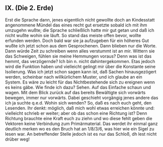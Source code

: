 ## IX. (Die 2. Erde) 
 Erst die Sprache dann, jenes eigentlich nicht gewollte doch an Kindesstatt angenommene Mündel das eines recht gut ersetzte sobald ich mit ihm umzugehn wußte; die Sprache schließlich hatte mir gut getan und daß ich nicht wußte wohin sie läuft. So stand das meiste offen bevor, wollte erfunden werden. Doch bald war sie ja aufzugeben für ein höheres Gut wußte ich jetzt schon aus dem Gesprochenen. Dann blieben nur die Worte. Dann würde Zeit zu schreiben wenn alles verstummt ist an mir. Wittern sie das Schweigen, fühlen sie meine Hemmungen voraus? Denn was ist das hemmt, das verzögernde? Ich bin n. nicht dahintergekommen. Etas jedoch wird die Funktion haben und vielleicht gelingt mir über die Konstante seine Isolierung. Was ich jetzt schon sagen kann ist, daß Sachen hinausgezögert werden, scheinbar nach willkürlichem Muster, und ich glaube an ein System. Es wäre zu leicht für das Nichtbestehende sich zu ereignen wenn es keins gäbe. Wie finde ich dazu? Sehen. Auf das Einfache schaun und wagen. Mit dem Blick zurück auf das bereits Bewältigte sich vorwärts bewegen, immer nur vorwärts. Dabei geschieht vorgängig jenes andere das ich ja suchte q.e.d. Wohin sich wenden? So, daß es nach euch geht, den Lesenden. Ihr denkt: möglich, daß mich wohl etwas erreichen könnte und: vielleicht schrieb er weiter; aber ob das schon eine Richtung ist? Denn Richtung brauchte eine Kraft euch zu ziehn und wo diese fehlt geben die Vektoren keine Verbindung zum Primärmaterial. Das werdet ihr einmal ganz deutlich merken wo es den Bruch hat an 1/8/3/6, was hier wie ein Sigel zu lesen war. An betreffender Stelle jedoch ist es nur das Schloß, dh lest nicht drüber weg!    
